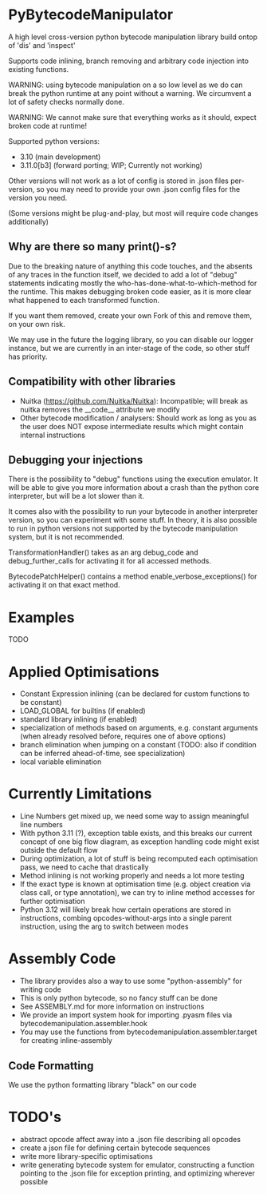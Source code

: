 # PyBytecodeManipulator
A high level cross-version python bytecode manipulation library build ontop 
of 'dis' and 'inspect' 

Supports code inlining, branch removing and arbitrary code injection into 
existing functions.

WARNING: using bytecode manipulation on a so low level as we do can break 
the python runtime at any point without a warning. We circumvent a lot of 
safety checks normally done. 

WARNING: We cannot make sure that everything works as it should, expect broken code 
at runtime!


Supported python versions:

- 3.10 (main development)
- 3.11.0[b3] (forward porting; WIP; Currently not working)

Other versions will not work as a lot of config is stored in .json files per-version,
so you may need to provide your own .json config files for the version you need.

(Some versions might be plug-and-play, but most will require code changes additionally)

## Why are there so many print()-s?

Due to the breaking nature of anything this code touches, and the absents of any traces 
in the function itself, we decided to add a lot of "debug" statements indicating 
mostly the who-has-done-what-to-which-method for the runtime. 
This makes debugging broken code easier, as it is more clear what happened to each transformed function.

If you want them removed, create your own Fork of this and remove them, on your own risk.

We may use in the future the logging library, so you can disable our logger instance, but we 
are currently in an inter-stage of the code, so other stuff has priority.

## Compatibility with other libraries 

- Nuitka (https://github.com/Nuitka/Nuitka): Incompatible; will break as nuitka removes the \_\_code__ attribute 
  we modify
- Other bytecode modification / analysers: Should work as long as you as the user does NOT expose intermediate
  results which might contain internal instructions


## Debugging your injections 

There is the possibility to "debug" functions using the execution emulator.
It will be able to give you more information about a crash than the python core interpreter,
but will be a lot slower than it. 

It comes also with the possibility to run your bytecode in another interpreter version, so 
you can experiment with some stuff.
In theory, it is also possible to run in python versions not supported by the 
bytecode manipulation system, but it is not recommended.

TransformationHandler() takes as an arg debug_code and debug_further_calls
for activating it for all accessed methods. 

BytecodePatchHelper() contains a method enable_verbose_exceptions() for activating it on 
that exact method.


# Examples

TODO


# Applied Optimisations

- Constant Expression inlining (can be declared for custom functions to be constant)
- LOAD_GLOBAL for builtins (if enabled)
- standard library inlining (if enabled)
- specialization of methods based on arguments, e.g. constant arguments (when already resolved before, requires one of above options)
- branch elimination when jumping on a constant (TODO: also if condition can be inferred ahead-of-time, see specialization)
- local variable elimination


# Currently Limitations

- Line Numbers get mixed up, we need some way to assign meaningful line numbers
- With python 3.11 (?), exception table exists, and this breaks our current concept of one big flow diagram,
  as exception handling code might exist outside the default flow
- During optimization, a lot of stuff is being recomputed each optimisation pass, we need to cache that drastically
- Method inlining is not working properly and needs a lot more testing
- If the exact type is known at optimisation time (e.g. object creation via class call, or type annotation), we can try to
  inline method accesses for further optimisation
- Python 3.12 will likely break how certain operations are stored in instructions, combing opcodes-without-args into a single
  parent instruction, using the arg to switch between modes


# Assembly Code

- The library provides also a way to use some "python-assembly" for writing code
- This is only python bytecode, so no fancy stuff can be done
- See ASSEMBLY.md for more information on instructions
- We provide an import system hook for importing .pyasm files via bytecodemanipulation.assembler.hook
- You may use the functions from bytecodemanipulation.assembler.target for creating inline-assembly


## Code Formatting

We use the python formatting library "black" on our code

# TODO's

- abstract opcode affect away into a .json file describing all opcodes
- create a json file for defining certain bytecode sequences
- write more library-specific optimisations
- write generating bytecode system for emulator, constructing a function pointing to the
.json file for exception printing, and optimizing wherever possible

